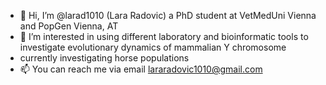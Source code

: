 - 👋 Hi, I’m @larad1010 (Lara Radovic) a PhD student at VetMedUni Vienna and PopGen Vienna, AT
- 👀 I’m interested in using different laboratory and bioinformatic tools to investigate evolutionary dynamics of mammalian Y chromosome
- currently investigating horse populations
- 📫 You can reach me via email lararadovic1010@gmail.com

<!---
larad1010/larad1010 is a ✨ special ✨ repository because its `README.md` (this file) appears on your GitHub profile.
You can click the Preview link to take a look at your changes.
--->
